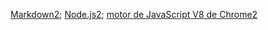 [Markdown2](https://es.wikipedia.org/wiki/Markdown);
[Node.js2](https://nodejs.org/);
[motor de JavaScript V8 de Chrome2](https:....)
